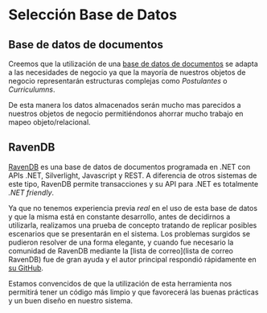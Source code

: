 
# Selección Base de Datos

## Base de datos de documentos

Creemos que la utilización de una [base de datos de documentos] se adapta a las necesidades de negocio ya que la mayoría de nuestros objetos de negocio representarán estructuras complejas como _Postulantes_ o _Curriculumns_.

De esta manera los datos almacenados serán mucho mas parecidos a nuestros objetos de negocio permitiéndonos ahorrar mucho trabajo en mapeo objeto/relacional.

[base de datos de documentos]: http://en.wikipedia.org/wiki/Document-oriented_database
## RavenDB

[RavenDB] es una base de datos de documentos programada en .NET con APIs .NET, Silverlight, Javascript y REST. A diferencia de otros sistemas de este tipo, RavenDB permite transacciones y su API para .NET es totalmente _.NET friendly_.

Ya que no tenemos experiencia previa _real_ en el uso de esta base de datos y que la misma está en constante desarrollo, antes de decidirnos a utilizarla, realizamos una prueba de concepto tratando de replicar posibles escenarios que se presentarán en el sistema. Los problemas surgidos se pudieron resolver de una forma elegante, y cuando fue necesario la comunidad de RavenDB mediante la [lista de correo](lista de correo RavenDB) fue de gran ayuda y el autor principal respondió rápidamente en [su GitHub](GitHubAyende).

Estamos convencidos de que la utilización de esta herramienta nos permitirá tener un código más limpio y que favorecerá las buenas prácticas y un buen diseño en nuestro sistema.

[RavenDB]: http://ravendb.net/
[lista de correo RavenDB]: http://groups.google.com/group/ravendb
[GitHubAyende]: https://github.com/ayende/ravendb